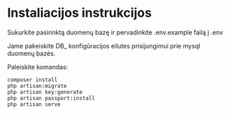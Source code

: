 <h1>Instaliacijos instrukcijos</h1>

<p>Sukurkite pasirinktą duomenų bazę ir pervadinkite .env.example failą į .env</p>
<p>Jame pakeiskite DB_ konfigūracijos eilutes prisijungimui prie mysql duomenų bazės.</p>
<p>Paleiskite komandas:</p>
<code>composer install</code><br />
<code>php artisan:migrate</code><br />
<code>php artisan key:generate</code><br />
<code>php artisan passport:install</code><br />
<code>php artisan serve</code>
